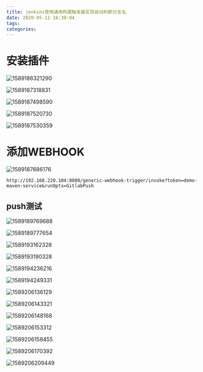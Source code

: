 ```yaml
---
title: jenkins使用通用构建触发器实现自动判断分支名
date: 2020-05-11 16:38:04
tags:
categories:
---
```


# 安装插件

![1589186321290](jenkins使用通用构建触发器实现自动判断分支名/1589186321290.png)

<!--more-->

![1589187318831](jenkins使用通用构建触发器实现自动判断分支名/1589187318831.png)

![1589187498590](jenkins使用通用构建触发器实现自动判断分支名/1589187498590.png)

![1589187520730](jenkins使用通用构建触发器实现自动判断分支名/1589187520730.png)

![1589187530359](jenkins使用通用构建触发器实现自动判断分支名/1589187530359.png)

# 添加WEBHOOK

![1589187686176](jenkins使用通用构建触发器实现自动判断分支名/1589187686176.png)

`http://192.168.220.104:8080/generic-webhook-trigger/invoke?token=demo-maven-service&runOpts=GitlabPush`

## push测试 

![1589189769688](jenkins使用通用构建触发器实现自动判断分支名/1589189769688.png)

![1589189777654](jenkins使用通用构建触发器实现自动判断分支名/1589189777654.png)

![1589193162328](jenkins使用通用构建触发器实现自动判断分支名/1589193162328.png)

![1589193190328](jenkins使用通用构建触发器实现自动判断分支名/1589193190328.png)

![1589194236216](jenkins使用通用构建触发器实现自动判断分支名/1589194236216.png)

![1589194249331](jenkins使用通用构建触发器实现自动判断分支名/1589194249331.png)

![1589206136129](jenkins使用通用构建触发器实现自动判断分支名/1589206136129.png)

![1589206143321](jenkins使用通用构建触发器实现自动判断分支名/1589206143321.png)

![1589206148168](jenkins使用通用构建触发器实现自动判断分支名/1589206148168.png)

![1589206153312](jenkins使用通用构建触发器实现自动判断分支名/1589206153312.png)

![1589206158455](jenkins使用通用构建触发器实现自动判断分支名/1589206158455.png)

![1589206170392](jenkins使用通用构建触发器实现自动判断分支名/1589206170392.png)

![1589206209449](jenkins使用通用构建触发器实现自动判断分支名/1589206209449.png)